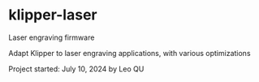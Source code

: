 # klipper-laser
Laser engraving firmware

Adapt Klipper to laser engraving applications, with various optimizations

Project started: July 10, 2024 by Leo QU